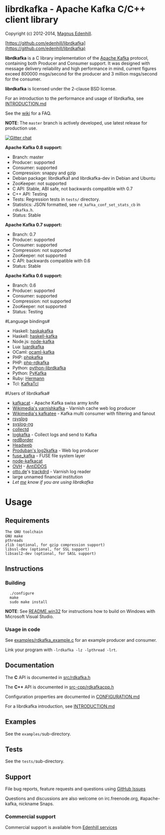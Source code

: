 librdkafka - Apache Kafka C/C++ client library
==============================================

Copyright (c) 2012-2014, [Magnus Edenhill](http://www.edenhill.se/).

[https://github.com/edenhill/librdkafka](https://github.com/edenhill/librdkafka)

**librdkafka** is a C library implementation of the
[Apache Kafka](http://kafka.apache.org/) protocol, containing both
Producer and Consumer support. It was designed with message delivery reliability
and high performance in mind, current figures exceed 800000 msgs/second for
the producer and 3 million msgs/second for the consumer.

**librdkafka** is licensed under the 2-clause BSD license.

For an introduction to the performance and usage of librdkafka, see
[INTRODUCTION.md](https://github.com/edenhill/librdkafka/blob/master/INTRODUCTION.md)

See the [wiki](https://github.com/edenhill/librdkafka/wiki) for a FAQ.

**NOTE**: The `master` branch is actively developed, use latest release for production use.

[![Gitter chat](https://badges.gitter.im/edenhill/librdkafka.png)](https://gitter.im/edenhill/librdkafka)

**Apache Kafka 0.8 support:**

  * Branch: master
  * Producer: supported
  * Consumer: supported
  * Compression: snappy and gzip
  * Debian package: librdkafka1 and librdkafka-dev in Debian and Ubuntu
  * ZooKeeper: not supported
  * C API: Stable, ABI safe, not backwards compatible with 0.7
  * C++ API: Testing
  * Tests: Regression tests in `tests/` directory.
  * Statistics: JSON formatted, see `rd_kafka_conf_set_stats_cb` in `rdkafka.h`.
  * Status: Stable


**Apache Kafka 0.7 support:**

  * Branch: 0.7
  * Producer: supported
  * Consumer: supported
  * Compression: not supported
  * ZooKeeper: not supported
  * C API: backwards compatible with 0.6
  * Status: Stable


**Apache Kafka 0.6 support:**

  * Branch: 0.6
  * Producer: supported
  * Consumer: supported
  * Compression: not supported
  * ZooKeeper: not supported
  * Status: Testing




#Language bindings#

  * Haskell: [haskakafka](https://github.com/cosbynator/haskakafka)
  * Haskell: [haskell-kafka](https://github.com/yanatan16/haskell-kafka)
  * Node.js: [node-kafka](https://github.com/sutoiku/node-kafka)
  * Lua: [luardkafka](https://github.com/mistsv/luardkafka)
  * OCaml: [ocaml-kafka](https://github.com/didier-wenzek/ocaml-kafka)
  * PHP: [phpkafka](https://github.com/EVODelavega/phpkafka)
  * PHP: [php-rdkafka](https://github.com/arnaud-lb/php-rdkafka)
  * Python: [python-librdkafka](https://bitbucket.org/yungchin/python-librdkafka)
  * Python: [PyKafka](https://github.com/Parsely/pykafka)
  * Ruby: [Hermann](https://github.com/stancampbell3/Hermann)
  * Tcl: [KafkaTcl](https://github.com/flightaware/kafkatcl)

#Users of librdkafka#

  * [kafkacat](https://github.com/edenhill/kafkacat) - Apache Kafka swiss army knife
  * [Wikimedia's varnishkafka](https://github.com/wikimedia/varnishkafka) - Varnish cache web log producer
  * [Wikimedia's kafkatee](https://github.com/wikimedia/analytics-kafkatee) - Kafka multi consumer with filtering and fanout
  * [rsyslog](http://www.rsyslog.com)
  * [syslog-ng](http://syslog-ng.org)
  * [collectd](http://collectd.org)
  * [logkafka](https://github.com/Qihoo360/logkafka) - Collect logs and send to Kafka
  * [redBorder](http://www.redborder.net)
  * [Headweb](http://www.headweb.com/)
  * [Produban's log2kafka](https://github.com/Produban/log2kafka) - Web log producer
  * [fuse_kafka](https://github.com/yazgoo/fuse_kafka) - FUSE file system layer
  * [node-kafkacat](https://github.com/Rafflecopter/node-kafkacat)
  * [OVH](http://ovh.com) - [AntiDDOS](http://www.slideshare.net/hugfrance/hugfr-6-oct2014ovhantiddos)
  * [otto.de](http://otto.de)'s [trackdrd](https://github.com/otto-de/trackrdrd) - Varnish log reader
  * large unnamed financial institution
  * *Let [me](mailto:rdkafka@edenhill.se) know if you are using librdkafka*



# Usage

## Requirements
	The GNU toolchain
	GNU make
   	pthreads
	zlib (optional, for gzip compression support)
	libssl-dev (optional, for SSL support)
	libsasl2-dev (optional, for SASL support)

## Instructions

### Building

      ./configure
      make
      sudo make install


**NOTE**: See [README.win32](README.win32) for instructions how to build
          on Windows with Microsoft Visual Studio.

### Usage in code

See [examples/rdkafka_example.c](https://github.com/edenhill/librdkafka/blob/master/examples/rdkafka_example.c) for an example producer and consumer.

Link your program with `-lrdkafka -lz -lpthread -lrt`.


## Documentation

The **C** API is documented in [src/rdkafka.h](src/rdkafka.h)

The **C++** API is documented in [src-cpp/rdkafkacpp.h](src-cpp/rdkafkacpp.h)

Configuration properties are documented in
[CONFIGURATION.md](https://github.com/edenhill/librdkafka/blob/master/CONFIGURATION.md)

For a librdkafka introduction, see
[INTRODUCTION.md](https://github.com/edenhill/librdkafka/blob/master/INTRODUCTION.md)


## Examples

See the `examples/`sub-directory.


## Tests

See the `tests/`sub-directory.


## Support

File bug reports, feature requests and questions using
[GitHub Issues](https://github.com/edenhill/librdkafka/issues)


Questions and discussions are also welcome on irc.freenode.org, #apache-kafka,
nickname Snaps.


### Commercial support

Commercial support is available from [Edenhill services](http://www.edenhill.se)
